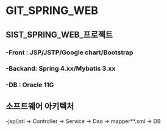 # GIT_SPRING_WEB
## SIST_SPRING_WEB_프로젝트

### -Front  : JSP/JSTP/Google chart/Bootstrap  
### -Backand: Spring 4.xx/Mybatis 3.xx  
### -DB     : Oracle 11G  


## 소프트웨어 아키텍처  
-jsp/jstl -> Controller -> Service -> Dao -> mapper**.xml  -> DB  


